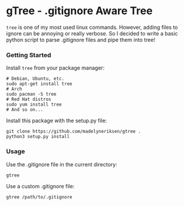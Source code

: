 gTree - .gitignore Aware Tree
====

`tree` is one of my most used linux commands. However, adding files to ignore can be annoying or really verbose. So I decided to write a basic python script to parse .gitignore files and pipe them into tree!

### Getting Started

Install `tree` from your package manager:
```
# Debian, Ubuntu, etc.
sudo apt-get install tree
# Arch
sudo pacman -S tree
# Red Hat distros
sudo yum install tree
# And so on...
```

Install this package with the setup.py file:
```
git clone https://github.com/madelyneriksen/gtree .
python3 setup.py install
```

### Usage

Use the .gitignore file in the current directory:
```
gtree
```

Use a custom .gitignore file:
```
gtree /path/to/.gitignore
```
